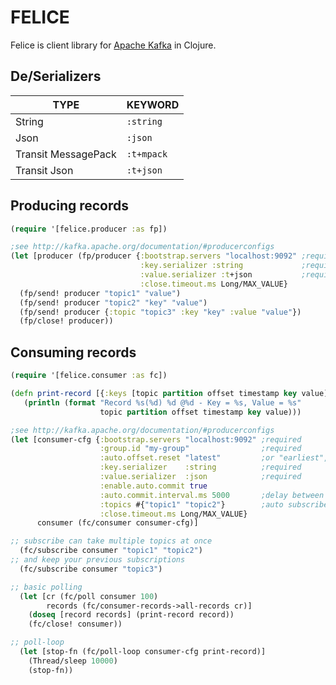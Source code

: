 # FELICE

Felice is client library for [Apache Kafka](http://kafka.apache.org) in Clojure.

## De/Serializers

| TYPE                | KEYWORD    |
|---------------------|------------|
| String              | `:string`  |
| Json                | `:json`    |
| Transit MessagePack | `:t+mpack` |
| Transit Json        | `:t+json`  |

## Producing records
```clojure
(require '[felice.producer :as fp])

;see http://kafka.apache.org/documentation/#producerconfigs
(let [producer (fp/producer {:bootstrap.servers "localhost:9092" ;required
                             :key.serializer :string             ;required
                             :value.serializer :t+json           ;required
                             :close.timeout.ms Long/MAX_VALUE}
  (fp/send! producer "topic1" "value")
  (fp/send! producer "topic2" "key" "value")
  (fp/send! producer {:topic "topic3" :key "key" :value "value"})
  (fp/close! producer))
```

## Consuming records

```clojure
(require '[felice.consumer :as fc])

(defn print-record [{:keys [topic partition offset timestamp key value]}]
   (println (format "Record %s(%d) %d @%d - Key = %s, Value = %s"
                    topic partition offset timestamp key value)))

;see http://kafka.apache.org/documentation/#producerconfigs
(let [consumer-cfg {:bootstrap.servers "localhost:9092" ;required
                    :group.id "my-group"                ;required
                    :auto.offset.reset "latest"         ;or "earliest", used at first startup only
                    :key.serializer    :string          ;required
                    :value.serializer  :json            ;required
                    :enable.auto.commit true
                    :auto.commit.interval.ms 5000       ;delay between auto commits
                    :topics #{"topic1" "topic2"}        ;auto subscribes at startup
                    :close.timeout.ms Long/MAX_VALUE}
      consumer (fc/consumer consumer-cfg)]

;; subscribe can take multiple topics at once
  (fc/subscribe consumer "topic1" "topic2")
;; and keep your previous subscriptions
  (fc/subscribe consumer "topic3")

;; basic polling
  (let [cr (fc/poll consumer 100)
        records (fc/consumer-records->all-records cr)]
    (doseq [record records] (print-record record))
    (fc/close! consumer))

;; poll-loop
  (let [stop-fn (fc/poll-loop consumer-cfg print-record)]
    (Thread/sleep 10000)
    (stop-fn))

```